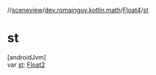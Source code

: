 //[sceneview](../../../index.md)/[dev.romainguy.kotlin.math](../index.md)/[Float4](index.md)/[st](st.md)

# st

[androidJvm]\
var [st](st.md): [Float2](../-float2/index.md)
